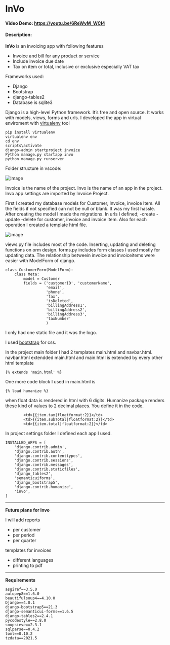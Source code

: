 # InVo
#### Video Demo:  https://youtu.be/6ReWyM_WCl4
#### Description:



**InVo** is an invoicing app with following features
- Invoice and bill for any product or service
- Include invoice due date
- Tax on item or total, inclusive or exclusive especially VAT tax

Frameworks used:
- Django
- Bootstrap
- django-tables2
- Database is sqlite3


Django is a high-level Python framework. It’s free and open source. It works with models, views, forms and urls. 
I developed the app in virtual enviroment with [virtualenv](https://virtualenv.pypa.io/en/latest/) tool

```
pip install virtualenv
virtualenv env
cd env
scripts\activate
django-admin startproject invoice
Python manage.py startapp invo
python manage.py runserver
```


Folder structure in vscode:

![image](https://user-images.githubusercontent.com/7795039/151625296-1bb0cc5a-ffd1-46c3-8360-658e65d36e8d.png)

Invoice is the name of the project. Invo is the name of an app in the project. Invo app settings are imported by Invoice Project. 

First I created my database models for Customer, Invoice, invoice Item. All the fields if not specified can not be null or blank. It was my first hassle. 
After creating the model I made the migrations. 
In urls I defined;
  -create
  -update
  -delete
for customer, invoice and invoice item.
Also for each operation I created a template html file. 

![image](https://user-images.githubusercontent.com/7795039/151625728-3e97d6e1-99db-4131-81cd-aecfd3ea69d5.png)

views.py file includes most of the code. 
Inserting, updating and deleting functions on orm design.
forms.py includes form classes I used mostly for updating data. The relationship betweein invoice and invoiceitems were easier with ModelForm of django.

```
class CustomerForm(ModelForm):
    class Meta:
        model = Customer
        fields = ('customerID', 'customerName',
                  'email',
                  'phone',
                  'fax',
                  'isDeleted',
                  'billingAddress1',
                  'billingAddress2',
                  'billingAddress3',
                  'taxNumber'
                  )
```
I only had one static file and it was the logo. 

I used [bootstrap](https://getbootstrap.com/) for css.

In the project main folder I had 2 templates main.html and navbar.html. navbar.html extendded main.html and main.html is extended by every other html template
```
{% extends 'main.html' %}
```

One more code block I used in main.html is 
```
{% load humanize %}
````
when float data is rendered in html with 6 digits. Humanize package renders these kind of values to 2 decimal places. You define it in the code. 
```
        <td>{{item.tax|floatformat:2}}</td>
        <td>{{item.subTotal|floatformat:2}}</td>
        <td>{{item.total|floatformat:2}}</td>
```
In project settings folder I defined each app I used.

```
INSTALLED_APPS = [
    'django.contrib.admin',
    'django.contrib.auth',
    'django.contrib.contenttypes',
    'django.contrib.sessions',
    'django.contrib.messages',
    'django.contrib.staticfiles',
    'django_tables2',
    'semanticuiforms',
    'django_bootstrap5',
    'django.contrib.humanize',
    'invo',
]
```
---
**Future plans for Invo**

I will add reports
  - per customer
  - per period
  - per quarter

templates for invoices
  - different languages
  - printing to pdf
---
**Requirements**
```
asgiref==3.5.0 
autopep8==1.6.0 
beautifulsoup4==4.10.0 
Django==4.0.1 
django-bootstrap5==21.3
django-semanticui-forms==1.6.5
django-tables2==2.4.1
pycodestyle==2.8.0
soupsieve==2.3.1
sqlparse==0.4.2
toml==0.10.2
tzdata==2021.5
```
